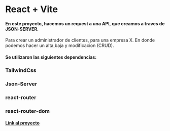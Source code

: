 # React + Vite 

#### En este proyecto, hacemos un request a una API, que creamos a traves de JSON-SERVER. 
Para crear un administrador de clientes, para una empresa X. En donde podemos hacer un alta,baja y modificacion (CRUD).


#### Se utilizaron las siguientes dependencias:
### TailwindCss
### Json-Server
### react-router
### react-router-dom

#### [Link al proyecto](https://ornate-pie-ef8964.netlify.app/)


